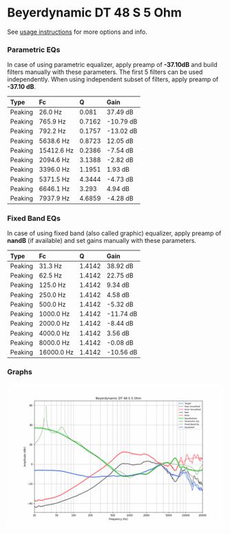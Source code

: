 # Beyerdynamic DT 48 S 5 Ohm
See [usage instructions](https://github.com/jaakkopasanen/AutoEq#usage) for more options and info.

### Parametric EQs
In case of using parametric equalizer, apply preamp of **-37.10dB** and build filters manually
with these parameters. The first 5 filters can be used independently.
When using independent subset of filters, apply preamp of **-37.10 dB**.

| Type    | Fc         |      Q | Gain      |
|:--------|:-----------|:-------|:----------|
| Peaking | 26.0 Hz    | 0.081  | 37.49 dB  |
| Peaking | 765.9 Hz   | 0.7162 | -10.79 dB |
| Peaking | 792.2 Hz   | 0.1757 | -13.02 dB |
| Peaking | 5638.6 Hz  | 0.8723 | 12.05 dB  |
| Peaking | 15412.6 Hz | 0.2386 | -7.54 dB  |
| Peaking | 2094.6 Hz  | 3.1388 | -2.82 dB  |
| Peaking | 3396.0 Hz  | 1.1951 | 1.93 dB   |
| Peaking | 5371.5 Hz  | 4.3444 | -4.73 dB  |
| Peaking | 6646.1 Hz  | 3.293  | 4.94 dB   |
| Peaking | 7937.9 Hz  | 4.6859 | -4.28 dB  |

### Fixed Band EQs
In case of using fixed band (also called graphic) equalizer, apply preamp of **nandB**
(if available) and set gains manually with these parameters.

| Type    | Fc         |      Q | Gain      |
|:--------|:-----------|:-------|:----------|
| Peaking | 31.3 Hz    | 1.4142 | 38.92 dB  |
| Peaking | 62.5 Hz    | 1.4142 | 22.75 dB  |
| Peaking | 125.0 Hz   | 1.4142 | 9.34 dB   |
| Peaking | 250.0 Hz   | 1.4142 | 4.58 dB   |
| Peaking | 500.0 Hz   | 1.4142 | -5.32 dB  |
| Peaking | 1000.0 Hz  | 1.4142 | -11.74 dB |
| Peaking | 2000.0 Hz  | 1.4142 | -8.44 dB  |
| Peaking | 4000.0 Hz  | 1.4142 | 3.56 dB   |
| Peaking | 8000.0 Hz  | 1.4142 | -0.08 dB  |
| Peaking | 16000.0 Hz | 1.4142 | -10.56 dB |

### Graphs
![](./Beyerdynamic%20DT%2048%20S%205%20Ohm.png)